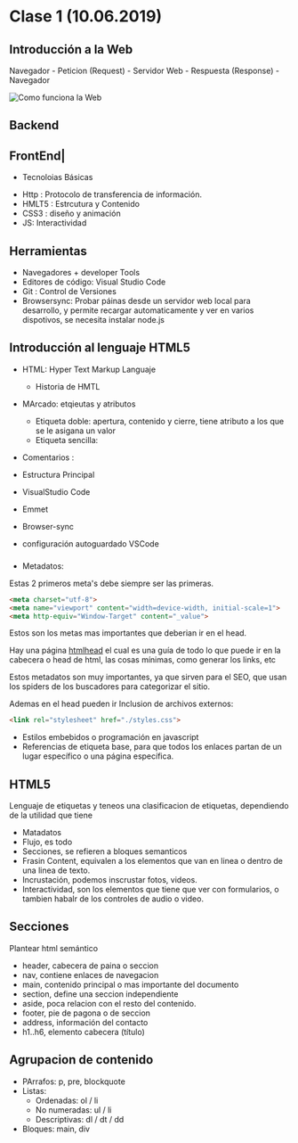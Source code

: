 # Clase 1 (10.06.2019)

## Introducción a la Web

Navegador - Peticion (Request) - Servidor Web - Respuesta (Response) - Navegador

![Como funciona la Web](Imagenes_Clase1/Como_funciona_la_web.png)

## Backend

## FrontEnd|
* Tecnoloias Básicas
- Http : Protocolo de transferencia de información.
- HMLT5 : Estrcutura y Contenido
- CSS3 : diseño y animación
- JS: Interactividad


## Herramientas

- Navegadores + developer Tools
- Editores de código: Visual Studio Code
- Git : Control de Versiones
- Browsersync: Probar páinas desde un servidor web local para desarrollo, y permite recargar automaticamente y ver en varios dispotivos, se necesita instalar node.js

## Introducción al lenguaje HTML5 
- HTML: Hyper Text Markup Languaje
  - Historia de HMTL
- MArcado: etqieutas y atributos
  - Etiqueta doble: apertura, contenido y cierre, tiene atributo a los que se le asigana un valor
  - Etiqueta sencilla:
- Comentarios : <!-- Esto es un comentario-->
  
- Estructura Principal

- VisualStudio Code
- Emmet
- Browser-sync
- configuración autoguardado VSCode
###  <head>
-  Metadatos:

Estas 2 primeros meta's debe siempre ser las primeras.
```html
<meta charset="utf-8">
<meta name="viewport" content="width=device-width, initial-scale=1">
<meta http-equiv="Window-Target" content="_value">
```
Estos son los metas mas importantes que deberian ir en el head.

Hay una página [htmlhead](https://htmlhead.dev/) el cual es una guía de todo lo que puede ir en la cabecera o head de html, las cosas mínimas, como generar los links, etc 

Estos metadatos son muy importantes, ya que sirven para el SEO, que usan los spiders de los buscadores para categorizar el sitio.

Ademas en el head pueden ir Inclusion de archivos externos:
```html
<link rel="stylesheet" href="./styles.css">
```
- Estilos embebidos o programación en javascript
- Referencias de etiqueta base, para que todos los enlaces partan de un lugar específico o una página específica.

## HTML5
Lenguaje de etiquetas y teneos una clasificacion de etiquetas, dependiendo de la utilidad que tiene

- Matadatos
- Flujo, es todo
- Secciones, se refieren a bloques semanticos
- Frasin Content, equivalen a los elementos que van en linea o dentro de una linea de texto.
- Incrustación, podemos inscrustar fotos, videos.
- Interactividad, son los elementos que tiene que ver con formularios, o tambien habalr de los controles de audio o video.

## Secciones

Plantear html semántico
- header, cabecera de paina o seccion
- nav, contiene enlaces de navegacion
- main, contenido principal o mas importante del documento
- section, define una seccion independiente
- aside, poca relacion con el resto del contenido.
- footer, pie de pagona o de seccion
- address, información del contacto
- h1..h6, elemento cabecera (título)

## Agrupacion de contenido
- PArrafos: p, pre, blockquote
- Listas:
  - Ordenadas: ol / li
  - No numeradas: ul / li
  - Descriptivas: dl / dt / dd
- Bloques: main, div